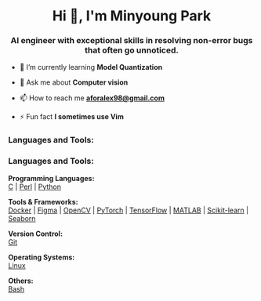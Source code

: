 <h1 align="center">Hi 👋, I'm Minyoung Park</h1>
<h3 align="center">AI engineer with exceptional skills in resolving non-error bugs that often go unnoticed.</h3>

- 🌱 I’m currently learning **Model Quantization**
- 💬 Ask me about **Computer vision**

- 📫 How to reach me **aforalex98@gmail.com**

- ⚡ Fun fact **I sometimes use Vim**

<h3 style="text-align: left;">Languages and Tools:</h3>

<h3 style="text-align: left;">Languages and Tools:</h3>

<!-- Programming Languages -->
<p style="text-align: left;">
  <strong>Programming Languages:</strong><br>
  <a href="https://www.cprogramming.com/" target="_blank" rel="noreferrer">C</a> |
  <a href="https://www.perl.org/" target="_blank" rel="noreferrer">Perl</a> |
  <a href="https://www.python.org" target="_blank" rel="noreferrer">Python</a>
</p>

<!-- Tools & Frameworks -->
<p style="text-align: left;">
  <strong>Tools & Frameworks:</strong><br>
  <a href="https://www.docker.com/" target="_blank" rel="noreferrer">Docker</a> |
  <a href="https://www.figma.com/" target="_blank" rel="noreferrer">Figma</a> |
  <a href="https://opencv.org/" target="_blank" rel="noreferrer">OpenCV</a> |
  <a href="https://pytorch.org/" target="_blank" rel="noreferrer">PyTorch</a> |
  <a href="https://www.tensorflow.org" target="_blank" rel="noreferrer">TensorFlow</a> |
  <a href="https://www.mathworks.com/" target="_blank" rel="noreferrer">MATLAB</a> |
  <a href="https://scikit-learn.org/" target="_blank" rel="noreferrer">Scikit-learn</a> |
  <a href="https://seaborn.pydata.org/" target="_blank" rel="noreferrer">Seaborn</a>
</p>

<!-- Version Control -->
<p style="text-align: left;">
  <strong>Version Control:</strong><br>
  <a href="https://git-scm.com/" target="_blank" rel="noreferrer">Git</a>
</p>

<!-- Operating Systems -->
<p style="text-align: left;">
  <strong>Operating Systems:</strong><br>
  <a href="https://www.linux.org/" target="_blank" rel="noreferrer">Linux</a>
</p>

<!-- Others -->
<p style="text-align: left;">
  <strong>Others:</strong><br>
  <a href="https://www.gnu.org/software/bash/" target="_blank" rel="noreferrer">Bash</a>
</p>


